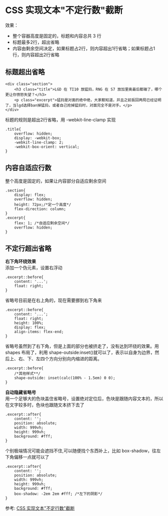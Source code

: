 # CSS 实现文本"不定行数"截断
效果：  
- 整个容器高度是固定的，标题和内容总共 3 行
- 标题最多2行，超出省略
- 内容由剩余空间决定，如果标题占2行，则内容超出1行省略；如果标题占1行，则内容超出2行省略

## 标题超出省略
``` 
<div class="section">
    <h3 class="title">LGD 在 TI10 放猛犸，RNG 在 S7 放加里奥最后都输了，哪个更让你愤怒失望？</h3>
    <p class="excerpt">猛犸是对面的绝中绝，大家都知道，并且之前扳回两局已经证明了，当lgd选择ban掉猛犸，或者自己抢掉猛犸时，对面完全不是对手。</p>
</div>
```
标题的规则是超出2行省略，用 -webkit-line-clamp 实现
``` 
.title{
    overflow: hidden;
    display: -webkit-box;
    -webkit-line-clamp: 2;
    -webkit-box-orient: vertical;
}
```
## 内容自适应行数
整个高度是固定的，如果让内容部分自适应剩余空间
``` 
.section{
    display: flex;
    overflow: hidden;
    height: 72px;/*定一个高度*/
    flex-direction: column;
}
.excerpt{
  	flex: 1; /*自适应剩余空间*/
  	overflow: hidden;
}
```
## 不定行超出省略
**右下角环绕效果**  
添加一个伪元素，设置右浮动
``` 
.excerpt::before{
    content: '...';
    float: right;
}
```
省略号目前是在右上角的，现在需要挪到右下角来
``` 
.excerpt::before{
    content: '...';
    float: right;
  	height: 100%;
    display: flex;
    align-items: flex-end;
}
```
省略号虽然到了右下角，但是上面的部分也被挤走了，没有达到环绕的效果。用 shapes 布局了，利用 shape-outside:inset()就可以了，表示以自身为边界，然后上、右、下、左四个方向分别向内缩进的距离。
``` 
.excerpt::before{
    /*其他样式**/
  	shape-outside: inset(calc(100% - 1.5em) 0 0);
}
```
**自动隐藏省略号**  
用一个足够大的色块盖住省略号，设置绝对定位后，色块是跟随内容文本的，所以在文字较多时，色块也跟随文本挤下去了
``` 
.excerpt::after{
    content: '';
    position: absolute;
    width: 999vh;
    height: 999vh;
    background: #fff;
}
```
个别极端情况可能会遮挡不住,可以随便找个东西补上，比如 box-shadow，往左下角偏移一点就可以了
``` 
.excerpt::after{
    content: '';
    position: absolute;
    width: 999vh;
    height: 999vh;
    background: #fff;
    box-shadow: -2em 2em #fff; /*左下的阴影*/
}
```

参考:
[CSS 实现文本"不定行数"截断](https://juejin.cn/post/7022876094608982030)
